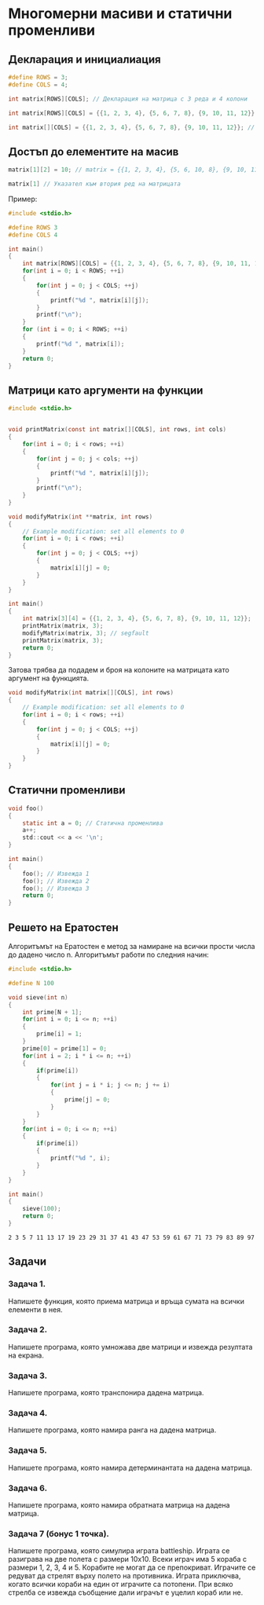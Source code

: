 # Многомерни масиви и статични променливи

## Декларация и инициалиация

```c
#define ROWS = 3;
#define COLS = 4;

int matrix[ROWS][COLS]; // Декларация на матрица с 3 реда и 4 колони

int matrix[ROWS][COLS] = {{1, 2, 3, 4}, {5, 6, 7, 8}, {9, 10, 11, 12}}; // Декларация и инициализация на матрица

int matrix[][COLS] = {{1, 2, 3, 4}, {5, 6, 7, 8}, {9, 10, 11, 12}}; // Декларация на матрица с 3 реда и 4 колони
```

## Достъп до елементите на масив

```c
matrix[1][2] = 10; // matrix = {{1, 2, 3, 4}, {5, 6, 10, 8}, {9, 10, 11, 12}}

matrix[1] // Указател към втория ред на матрицата
```

Пример:
    
```c
#include <stdio.h>

#define ROWS 3
#define COLS 4

int main()
{
    int matrix[ROWS][COLS] = {{1, 2, 3, 4}, {5, 6, 7, 8}, {9, 10, 11, 12}};
    for(int i = 0; i < ROWS; ++i)
    {
        for(int j = 0; j < COLS; ++j)
        {
            printf("%d ", matrix[i][j]);
        }
        printf("\n");
    }
    for (int i = 0; i < ROWS; ++i)
    {
        printf("%d ", matrix[i]);
    }
    return 0;
}
```

## Матрици като аргументи на функции

```c
#include <stdio.h>


void printMatrix(const int matrix[][COLS], int rows, int cols)
{
    for(int i = 0; i < rows; ++i)
    {
        for(int j = 0; j < cols; ++j)
        {
            printf("%d ", matrix[i][j]);
        }
        printf("\n");
    }
}

void modifyMatrix(int **matrix, int rows)
{
    // Example modification: set all elements to 0
    for(int i = 0; i < rows; ++i)
    {
        for(int j = 0; j < COLS; ++j)
        {
            matrix[i][j] = 0;
        }
    }
}

int main()
{
    int matrix[3][4] = {{1, 2, 3, 4}, {5, 6, 7, 8}, {9, 10, 11, 12}};
    printMatrix(matrix, 3);
    modifyMatrix(matrix, 3); // segfault
    printMatrix(matrix, 3);
    return 0;
}
```

Затова трябва да подадем и броя на колоните на матрицата като аргумент на функцията.

```c
void modifyMatrix(int matrix[][COLS], int rows)
{
    // Example modification: set all elements to 0
    for(int i = 0; i < rows; ++i)
    {
        for(int j = 0; j < COLS; ++j)
        {
            matrix[i][j] = 0;
        }
    }
}
```

## Статични променливи

```c
void foo()
{
    static int a = 0; // Статична променлива
    a++;
    std::cout << a << '\n';
}

int main()
{
    foo(); // Извежда 1
    foo(); // Извежда 2
    foo(); // Извежда 3
    return 0;
}
```

## Решето на Ератостен

Алгоритъмът на Ератостен е метод за намиране на всички прости числа до дадено число n. Алгоритъмът работи по следния начин:

```c
#include <stdio.h>

#define N 100

void sieve(int n)
{
    int prime[N + 1];
    for(int i = 0; i <= n; ++i)
    {
        prime[i] = 1;
    }
    prime[0] = prime[1] = 0;
    for(int i = 2; i * i <= n; ++i)
    {
        if(prime[i])
        {
            for(int j = i * i; j <= n; j += i)
            {
                prime[j] = 0;
            }
        }
    }
    for(int i = 0; i <= n; ++i)
    {
        if(prime[i])
        {
            printf("%d ", i);
        }
    }
}

int main()
{
    sieve(100);
    return 0;
}
```

```
2 3 5 7 11 13 17 19 23 29 31 37 41 43 47 53 59 61 67 71 73 79 83 89 97
```

## Задачи

### Задача 1.
Напишете функция, която приема матрица и връща сумата на всички елементи в нея.

### Задача 2.
Напишете програма, която умножава две матрици и извежда резултата на екрана.

### Задача 3.
Напишете програма, която транспонира дадена матрица.

### Задача 4.
Напишете програма, която намира ранга на дадена матрица.

### Задача 5.
Напишете програма, която намира детерминантата на дадена матрица.

### Задача 6.
Напишете програма, която намира обратната матрица на дадена матрица.

### Задача 7 (бонус 1 точка).
Напишете програма, която симулира играта battleship. Играта се разиграва на две полета с размери 10x10. Всеки играч има 5 кораба с размери 1, 2, 3, 4 и 5. Корабите не могат да се препокриват. Играчите се редуват да стрелят върху полето на противника. Играта приключва, когато всички кораби на един от играчите са потопени. При всяко стрелба се извежда съобщение дали играчът е уцелил кораб или не.
